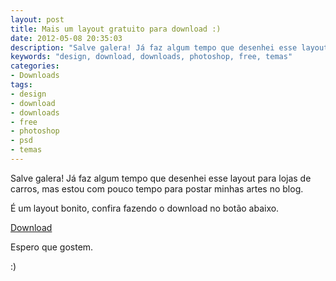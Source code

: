 ```yaml
---
layout: post
title: Mais um layout gratuito para download :)
date: 2012-05-08 20:35:03
description: "Salve galera! Já faz algum tempo que desenhei esse layout para lojas de carros, mas estou com pouco tempo para postar minhas artes no blog."
keywords: "design, download, downloads, photoshop, free, temas"
categories:
- Downloads
tags:
- design
- download
- downloads
- free
- photoshop
- psd
- temas
---
```


Salve galera! Já faz algum tempo que desenhei esse layout para lojas de carros, mas estou com pouco tempo para postar minhas artes no blog.

É um layout bonito, confira fazendo o download no botão abaixo.

<a href="https://www.box.com/s/050935592c0de98a56ab">Download</a>

Espero que gostem.

:)

